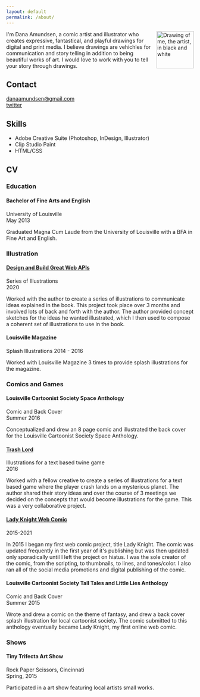 ```yaml
---
layout: default
permalink: /about/
---
```


<img src ="http://danaamundsen.site44.com/selfie_icon.png" alt="Drawing of me, the artist, in black and white" width="100" align="right">
I'm Dana Amundsen, a comic artist and illustrator who creates expressive, fantastical, and playful drawings for digital and print media. I believe drawings are vehichles for communication and story telling in addition to being beautiful works of art. I would love to work with you to tell your story through drawings.  

## Contact
[danaamundsen@gmail.com](mailto:danaamundsen@gmail.com)  
[twitter](http://www.twitter.com/danaamundsen)

## Skills
- Adobe Creative Suite (Photoshop, InDesign, Illustrator)
- Clip Studio Paint
- HTML/CSS

## CV

### Education

#### Bachelor of Fine Arts and English
University of Louisville  
May 2013

Graduated Magna Cum Laude from the University of Louisville with a BFA in Fine Art and English.

### Illustration

#### [Design and Build Great Web APIs](http://www.greatwebapis.com/)
Series of Illustrations  
2020

Worked with the author to create a series of illustrations to communicate ideas explained in the book. This project took place over 3 months and involved lots of back and forth with the author. The author provided concept sketches for the ideas he wanted illustrated, which I then used to compose a coherent set of illustrations to use in the book.

#### Louisville Magazine
Splash Illustrations
2014 - 2016

Worked with Louisville Magazine 3 times to provide splash illustrations for the magazine.

### Comics and Games

#### Louisville Cartoonist Society Space Anthology
Comic and Back Cover  
Summer 2016

Conceptualized and drew an 8 page comic and illustrated the back cover for the Louisville Cartoonist Society Space Anthology.

#### [Trash Lord](https://philome.la/isjald/the-trash-lord/index.html)
Illustrations for a text based twine game  
2016

Worked with a fellow creative to create a series of illustrations for a text based game where the player crash lands on a mysterious planet. The author shared their story ideas and over the course of 3 meetings we decided on the concepts that would become illustrations for the game. This was a very collaborative project.

#### [Lady Knight Web Comic](http://ladyknightcomic.tumblr.com/)
2015-2021

In 2015 I began my first web comic project, title Lady Knight. The comic was updated frequently in the first year of it's publishing but was then updated only sporadically until I left the project on hiatus. I was the sole creator of the comic, from the scripting, to thumbnails, to lines, and tones/color. I also ran all of the social media promotions and digital publishing of the comic.

#### Louisville Cartoonist Society Tall Tales and Little Lies Anthology
Comic and Back Cover  
Summer 2015

Wrote and drew a comic on the theme of fantasy, and drew a back cover splash illustration for local cartoonist society. The comic submitted to this anthology eventually became Lady Knight, my first online web comic.

### Shows

#### Tiny Trifecta Art Show
Rock Paper Scissors, Cincinnati  
Spring, 2015

Participated in a art show featuring local artists small works.
